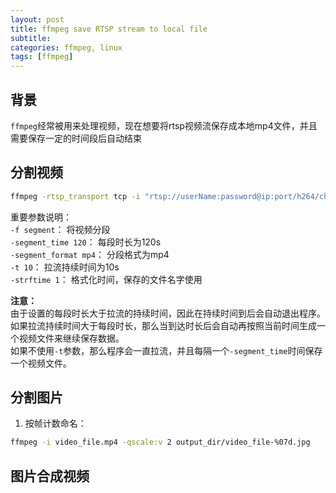 ```yaml
---
layout: post
title: ffmpeg save RTSP stream to local file
subtitle: 
categories: ffmpeg, linux
tags: [ffmpeg]
---
```


## 背景
`ffmpeg`经常被用来处理视频，现在想要将rtsp视频流保存成本地mp4文件，并且需要保存一定的时间段后自动结束

## 分割视频
```sh
ffmpeg -rtsp_transport tcp -i "rtsp://userName:password@ip:port/h264/ch33/main/av_stream" -f segment -segment_time 120 -segment_format mp4 -t 10 -reset_timestamps 1 -strftime 1 -b:v 1600k -vcodec copy -r 60 -y test-%Y%m%d-%H%M%S.mp4
```
重要参数说明：      
`-f segment`： 将视频分段     
`-segment_time 120`： 每段时长为120s       
`-segment_format mp4`： 分段格式为mp4     
`-t 10`： 拉流持续时间为10s       
`-strftime 1`： 格式化时间，保存的文件名字使用

**注意：**      
由于设置的每段时长大于拉流的持续时间，因此在持续时间到后会自动退出程序。      
如果拉流持续时间大于每段时长，那么当到达时长后会自动再按照当前时间生成一个视频文件来继续保存数据。      
如果不使用`-t`参数，那么程序会一直拉流，并且每隔一个`-segment_time`时间保存一个视频文件。     

## 分割图片
1. 按帧计数命名：       
```sh
ffmpeg -i video_file.mp4 -qscale:v 2 output_dir/video_file-%07d.jpg
```

## 图片合成视频
```sh

```



